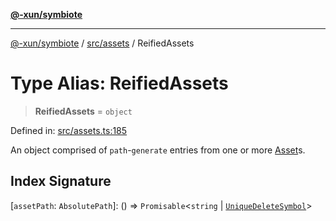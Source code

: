 [**@-xun/symbiote**](../../../README.md)

***

[@-xun/symbiote](../../../README.md) / [src/assets](../README.md) / ReifiedAssets

# Type Alias: ReifiedAssets

> **ReifiedAssets** = `object`

Defined in: [src/assets.ts:185](https://github.com/Xunnamius/symbiote/blob/d58f752a47908197bf2e7050b119b5cca3d1f350/src/assets.ts#L185)

An object comprised of `path`-`generate` entries from one or more
[Asset](Asset.md)s.

## Index Signature

\[`assetPath`: `AbsolutePath`\]: () => `Promisable`\<`string` \| [`UniqueDeleteSymbol`](UniqueDeleteSymbol.md)\>
